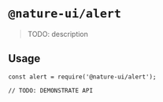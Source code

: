 # `@nature-ui/alert`

> TODO: description

## Usage

```
const alert = require('@nature-ui/alert');

// TODO: DEMONSTRATE API
```
